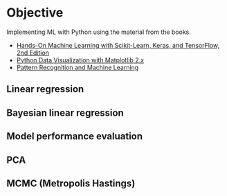 # Objective

Implementing ML with Python using the material from the books.

* [Hands-On Machine Learning with Scikit-Learn, Keras, and TensorFlow, 2nd Edition](https://learning.oreilly.com/library/view/hands-on-machine-learning/9781492032632/)
* [Python Data Visualization with Matplotlib 2.x](https://learning.oreilly.com/videos/python-data-visualization/9781788839754)
* [Pattern Recognition and Machine Learning](https://www.amazon.com/Pattern-Recognition-Learning-Information-Statistics/dp/0387310738)

## Linear regression

## Bayesian linear regression

## Model performance evaluation 

## PCA

## MCMC (Metropolis Hastings)


